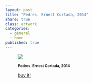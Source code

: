 ```yaml
---
layout: post
title: "Pedres. Ernest Cortada, 2014"
share: true
class: artwork
categories:
  - general
  - home
published: true
---
```


<figure class="text-center">
	<img src="http://www.inpocketart.com/wp-content/uploads/2014/05/pedres-watermark.jpg">
	<figcaption>
		<p><small><strong>Pedres. Ernest Cortada, 2014</strong></small></p>
		<p><a href="http://www.inpocketart.com/product/pedres-ernest-cortada-2014/" class="btn btn-primary btn-lg"><i class="fa fa-credit-card"></i> buy it!</a></p>
	</figcaption>
</figure>